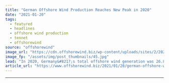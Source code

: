 ```yaml
---
title: "German Offshore Wind Production Reaches New Peak in 2020"
date: "2021-01-20"
tags: 
  - featured
  - headlines
  - offshore wind production
  - tennet
  - offshorewind
source: "offshorewind"
image_url: "https://cdn.offshorewind.biz/wp-content/uploads/sites/2/2021/01/20143006/TenneT-offshore-wind.jpg"
image_fp: "/assets/img/post_thumbnails/45.jpg"
lead: "In 2020, Germany&#8217;s total offshore wind generation was 26.89 terawatt hours (TWh), of which"
article_url: "https://www.offshorewind.biz/2021/01/20/german-offshore-wind-production-reaches-new-peak-in-2020/"
---
```


---
